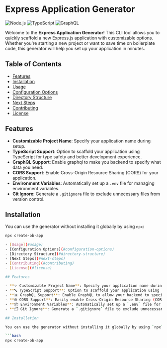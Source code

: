 # Express Application Generator

![Node.js](https://img.shields.io/badge/Node.js-18.0.0-68A063?style=flat&logo=node.js&logoColor=white) 
![TypeScript](https://img.shields.io/badge/TypeScript-5.2.0-007ACC?style=flat&logo=typescript&logoColor=white) 
![GraphQL](https://img.shields.io/badge/GraphQL-16.6.0-E10098?style=flat&logo=graphql&logoColor=white)


Welcome to the **Express Application Generator**! This CLI tool allows you to quickly scaffold a new Express.js application with customizable options. Whether you're starting a new project or want to save time on boilerplate code, this generator will help you set up your application in minutes.

## Table of Contents

- [Features](#features)
- [Installation](#installation)
- [Usage](#usage)
- [Configuration Options](#configuration-options)
- [Directory Structure](#directory-structure)
- [Next Steps](#next-steps)
- [Contributing](#contributing)
- [License](#license)

## Features

- **Customizable Project Name**: Specify your application name during setup.
- **TypeScript Support**: Option to scaffold your application using TypeScript for type safety and better development experience.
- **GraphQL Support**: Enable graphql to make you backend to specify what data you need.
- **CORS Support**: Enable Cross-Origin Resource Sharing (CORS) for your application.
- **Environment Variables**: Automatically set up a `.env` file for managing environment variables.
- **Git Ignore**: Generate a `.gitignore` file to exclude unnecessary files from version control.

## Installation

You can use the generator without installing it globally by using `npx`:

```bash
npx create-ob-app

- [Usage](#usage)
- [Configuration Options](#configuration-options)
- [Directory Structure](#directory-structure)
- [Next Steps](#next-steps)
- [Contributing](#contributing)
- [License](#license)

## Features

- **✨ Customizable Project Name**: Specify your application name during setup.
- **🔤 TypeScript Support**: Option to scaffold your application using TypeScript for type safety and a better development experience.
- **📊 GraphQL Support**: Enable GraphQL to allow your backend to specify what data you need.
- **🌐 CORS Support**: Easily enable Cross-Origin Resource Sharing (CORS) for your application.
- **📦 Environment Variables**: Automatically set up a `.env` file for managing environment variables.
- **🗂️ Git Ignore**: Generate a `.gitignore` file to exclude unnecessary files from version control.

## Installation

You can use the generator without installing it globally by using `npx`:

```bash
npx create-ob-app

